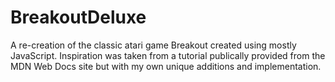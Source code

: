 # BreakoutDeluxe
A re-creation of the classic atari game Breakout created using mostly JavaScript. Inspiration was taken from a tutorial publically provided from the MDN Web Docs site but with my own unique additions and implementation.
